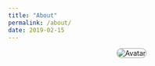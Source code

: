 ```yaml
---
title: "About"
permalink: /about/
date: 2019-02-15
---
```


<div style="text-align: center;">
  <img src="https://404zzero.github.io/zzero.github.io//assets/images/avatar2.jpg" alt="Avatar" style="max-width: 300px; border-radius: 15px; border: 2px solid #ccc;">
</div>
